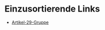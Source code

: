 # Einzusortierende Links


* [Artikel-29-Gruppe](https://ec.europa.eu/info/law/law-topic/data-protection_en)
